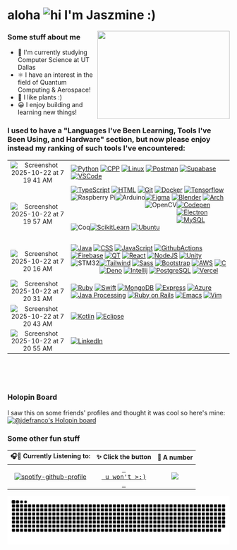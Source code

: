 # aloha <img src="https://user-images.githubusercontent.com/1303154/88677602-1635ba80-d120-11ea-84d8-d263ba5fc3c0.gif" width="24px" alt="hi"> I'm Jaszmine :)

<!--
**jaszmine/jaszmine** is a ✨ _special_ ✨ repository because its `README.md` (this file) appears on your GitHub profile.

Here are some ideas to get you started:

- 🔭 I’m currently working on ...
- 🌱 I’m currently learning ...
- 👯 I’m looking to collaborate on ...
- 🤔 I’m looking for help with ...
- 💬 Ask me about ...
- 📫 How to reach me: ...
- 😄 Pronouns: ...
- ⚡ Fun fact: ...
-->

<img align="right" width="300" height="200" src="https://i.imgur.com/wqmADSk.gif">

### Some stuff about me
- 🔭 I'm currently studying Computer Science at UT Dallas
- ⚛️ I have an interest in the field of Quantum Computing & Aerospace!
- 🌱 I like plants :)
- 😀 I enjoy building and learning new things!

### I used to have a "Languages I've Been Learning, Tools I've Been Using, and Hardware" section, but now please enjoy instead my ranking of such tools I've encountered:
<!--[![Langs](https://skillicons.dev/icons?i=py,java,ruby,cpp,html,css,js,ts,swift,kotlin)](https://skillicons.dev)-->

|  |  |
| :---: | :--- |
| <img width="113" height="90" alt="Screenshot 2025-10-22 at 7 19 41 AM" src="https://github.com/user-attachments/assets/be709240-b817-4828-968a-71af12639ed1" /> | [![Python](https://skillicons.dev/icons?i=py)](https://docs.python.org/3/) [![CPP](https://skillicons.dev/icons?i=cpp)](https://cplusplus.com/doc/) [![Linux](https://skillicons.dev/icons?i=linux)](https://www.linux.org/) [![Postman](https://skillicons.dev/icons?i=postman)](https://learning.postman.com/docs/getting-started/introduction/) [![Supabase](https://skillicons.dev/icons?i=supabase)](https://supabase.com/docs) [![VSCode](https://skillicons.dev/icons?i=vscode)](https://code.visualstudio.com/docs) |
| <img width="113" height="89" alt="Screenshot 2025-10-22 at 7 19 57 AM" src="https://github.com/user-attachments/assets/1e13fb00-603d-4e7c-9517-90ae063fd965" /> | [![TypeScript](https://skillicons.dev/icons?i=typescript)](https://www.typescriptlang.org/docs/) [![HTML](https://skillicons.dev/icons?i=html)](https://www.w3schools.com/TAGS/default.asp) [![Git](https://skillicons.dev/icons?i=git)](https://git-scm.com/doc) [![Docker](https://skillicons.dev/icons?i=docker)](https://docs.docker.com/) [![Tensorflow](https://skillicons.dev/icons?i=tensorflow)](https://www.tensorflow.org/) [![Figma](https://skillicons.dev/icons?i=figma)](https://www.figma.com/?fuid=) [![Blender](https://skillicons.dev/icons?i=blender)](https://docs.blender.org/) <a href="https://www.raspberrypi.com/" target="_blank"><img align="left" alt="Raspberry Pi" height ="42px" src="https://i.imgur.com/Rgw9Za1.png"></a> <a href="https://www.arduino.cc/" target="_blank"><img align="left" alt="Arduino" height ="42px" src="https://i.imgur.com/8QPy4oO.png"></a> <a href="https://docs.opencv.org/4.x/d6/d00/tutorial_py_root.html" target="_blank"><img align="left" alt="OpenCV" height ="42px" src="https://i.imgur.com/cBi465b.png?"></a> [![Arch](https://skillicons.dev/icons?i=arch)](https://wiki.archlinux.org/title/Main_page) [![Codepen](https://skillicons.dev/icons?i=codepen)](https://codepen.io/) [![Electron](https://skillicons.dev/icons?i=electron)](https://www.electronjs.org/docs/latest/) [![MySQL](https://skillicons.dev/icons?i=mysql)](https://www.mysql.com/) [![ScikitLearn](https://skillicons.dev/icons?i=sklearn)](https://scikit-learn.org/stable/) [![Ubuntu](https://skillicons.dev/icons?i=ubuntu)](https://help.ubuntu.com/) <a href="https://rocq-prover.org/" target="_blank"><img align="left" alt="Coq" height ="42px" src="https://imgur.com/im5RlqF.png"></a> |
| <img width="112" height="89" alt="Screenshot 2025-10-22 at 7 20 16 AM" src="https://github.com/user-attachments/assets/d2bd4fdc-2d9e-42d5-aa2e-09c8faf6a41e" /> | [![Java](https://skillicons.dev/icons?i=java)](https://docs.oracle.com/en/java/) [![CSS](https://skillicons.dev/icons?i=css)](https://www.w3schools.com/cssref/index.php) [![JavaScript](https://skillicons.dev/icons?i=javascript)](https://www.w3schools.com/jsrEF/default.asp) [![GithubActions](https://skillicons.dev/icons?i=githubactions)](https://docs.github.com/en/actions) [![Firebase](https://skillicons.dev/icons?i=firebase)](https://firebase.google.com/docs) [![QT](https://skillicons.dev/icons?i=qt)](https://doc.qt.io/) [![React](https://skillicons.dev/icons?i=react)](https://reactjs.org/) [![NodeJS](https://skillicons.dev/icons?i=nodejs)](https://nodejs.org/en/docs/) [![Unity](https://skillicons.dev/icons?i=unity)](https://docs.unity.com/) [![Tailwind](https://skillicons.dev/icons?i=tailwind)](https://v2.tailwindcss.com/docs) [![Sass](https://skillicons.dev/icons?i=sass)](https://sass-lang.com/documentation/) [![Bootstrap](https://skillicons.dev/icons?i=bootstrap)](https://getbootstrap.com/docs/4.1/getting-started/introduction/) [![AWS](https://skillicons.dev/icons?i=aws)](https://aws.amazon.com/) <a href="https://www.st.com/en/microcontrollers-microprocessors/stm32-32-bit-arm-cortex-mcus.html" target="_blank"><img align="left" alt="STM32" height ="42px" src="https://i.imgur.com/1Oxoapt.png"></a> [![C](https://skillicons.dev/icons?i=c)](https://devdocs.io/c/) [![Deno](https://skillicons.dev/icons?i=deno)](https://docs.deno.com/runtime/) [![Intellij](https://skillicons.dev/icons?i=idea)](https://www.jetbrains.com/idea/) [![PostgreSQL](https://skillicons.dev/icons?i=postgres)](https://www.postgresql.org/docs/) [![Vercel](https://skillicons.dev/icons?i=vercel)](https://vercel.com/)  |
| <img width="113" height="89" alt="Screenshot 2025-10-22 at 7 20 31 AM" src="https://github.com/user-attachments/assets/67c444d6-e485-4d5b-aa71-4ae68708a8bf" /> | [![Ruby](https://skillicons.dev/icons?i=ruby)](https://www.ruby-lang.org/en/documentation/) [![Swift](https://skillicons.dev/icons?i=swift)](https://www.swift.org/documentation/) [![MongoDB](https://skillicons.dev/icons?i=mongodb)](https://www.mongodb.com/docs/) [![Express](https://skillicons.dev/icons?i=express)](https://expressjs.com/) [![Azure](https://skillicons.dev/icons?i=azure)](https://learn.microsoft.com/en-us/azure/?product=popular)  [![Java Processing](https://skillicons.dev/icons?i=processing)](https://processing.org/reference/) [![Ruby on Rails](https://skillicons.dev/icons?i=rails)](https://guides.rubyonrails.org/) [![Emacs](https://skillicons.dev/icons?i=emacs)](https://www.gnu.org/software/emacs/documentation.html) [![Vim](https://skillicons.dev/icons?i=vim)](https://www.vim.org/)  |
| <img width="113" height="88" alt="Screenshot 2025-10-22 at 7 20 43 AM" src="https://github.com/user-attachments/assets/131a3f89-a537-4e9b-80b4-268bf35127bc" /> | [![Kotlin](https://skillicons.dev/icons?i=kotlin)](https://kotlinlang.org/docs/home.html) [![Eclipse](https://skillicons.dev/icons?i=eclipse)](https://eclipseide.org/getting-started/) |
| <img width="112" height="90" alt="Screenshot 2025-10-22 at 7 20 55 AM" src="https://github.com/user-attachments/assets/07c439bb-9ce7-4638-ac93-69ff9723edfe" /> | [![LinkedIn](https://skillicons.dev/icons?i=linkedin)](https://www.linkedin.com/in/jaszmine-defranco/) |

<br>

 <!--
 <a href="https://rocq-prover.org/" target="_blank"><img align="left" alt="Coq" height ="42px" src="https://imgur.com/im5RlqF.png"></a>

 
 [![Qiskit](https://skillicons.dev/icons?i=kotlin)](https://kotlinlang.org/docs/home.html)
 <a href="https://www.arduino.cc/" target="_blank"><img align="left" alt="Arduino" height ="42px" src="https://i.imgur.com/8QPy4oO.png"></a>
 
 [![PennyLane](https://skillicons.dev/icons?i=kotlin)](https://kotlinlang.org/docs/home.html)
 <a href="https://www.arduino.cc/" target="_blank"><img align="left" alt="Arduino" height ="42px" src="https://i.imgur.com/8QPy4oO.png"></a>
 
 [![Q#](https://skillicons.dev/icons?i=kotlin)](https://kotlinlang.org/docs/home.html)
 <a href="https://www.arduino.cc/" target="_blank"><img align="left" alt="Arduino" height ="42px" src="https://i.imgur.com/8QPy4oO.png"></a>
 
 [![Gsuite](https://skillicons.dev/icons?i=kotlin)](https://kotlinlang.org/docs/home.html)
 <a href="https://www.arduino.cc/" target="_blank"><img align="left" alt="Arduino" height ="42px" src="https://i.imgur.com/8QPy4oO.png"></a>
 
 [![Microsfot 365](https://skillicons.dev/icons?i=kotlin)](https://kotlinlang.org/docs/home.html)
 <a href="https://www.arduino.cc/" target="_blank"><img align="left" alt="Arduino" height ="42px" src="https://i.imgur.com/8QPy4oO.png"></a>

### Tools I'm Planning to Try Out (and have heard good things about):
 [![Obsideon](https://skillicons.dev/icons?i=obsideon)](https://help.obsidian.md/)
 [![Prisma](https://skillicons.dev/icons?i=prisma)](https://www.prisma.io/docs)
 [![Svelte](https://skillicons.dev/icons?i=svelte)](https://svelte.dev/)

 -->
<br>
<br>

### Holopin Board
I saw this on some friends' profiles and thought it was cool so here's mine:
[![@jdefranco's Holopin board](https://holopin.me/jdefranco)](https://holopin.io/@jdefranco)

### Some other fun stuff
  
<!-- ✨ Github Stats --> 
<!-- <img width=600 src="https://server.dooboo.io/github-stats/jaszmine" alt="Jaszmine's github stats" /> -->

  
| 🎧🎤 Currently Listening to: | ✨ Click the button | 🦑 A number |
|   :-:   |   :-:   |   :-:  |
| [![spotify-github-profile](https://spotify-github-profile.vercel.app/api/view?uid=jaszymine&cover_image=true&theme=novatorem&show_offline=false&background_color=121212&bar_color_cover=false&bar_color=5900ff)](https://open.spotify.com/user/jaszymine)            | <a href="https://plants.usda.gov/home" target="_blank"><kbd> <br> u won't >:) <br> </kbd></a>        | ![](https://komarev.com/ghpvc/?username=jaszmine&label=Bestie+Broskis&color=8957ff)         |

![Snake animation](https://raw.githubusercontent.com/jaszmine/jaszmine/output/github-snake-dark.svg)
